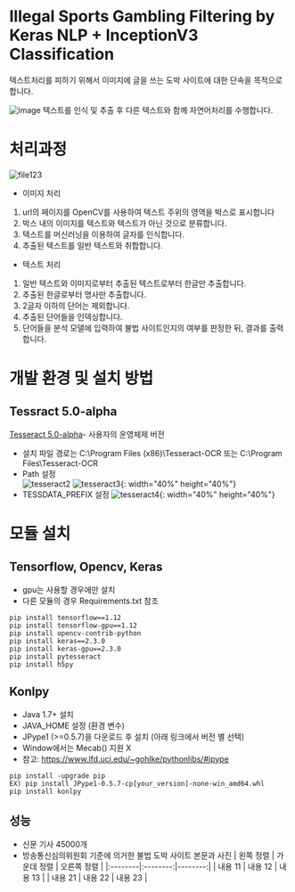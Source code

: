# Illegal Sports Gambling Filtering by Keras NLP + InceptionV3 Classification
텍스트처리를 피하기 위해서 이미지에 글을 쓰는 도박 사이트에 대한 단속을 목적으로 합니다.

![image](https://user-images.githubusercontent.com/39071543/66269437-4d7e6680-e883-11e9-9051-820ac8556e4c.png)
텍스트를 인식 및 추출 후 다른 텍스트와 함께 자연어처리를 수행합니다.  

# 처리과정
  
![file123](https://user-images.githubusercontent.com/39071543/66269559-b6b2a980-e884-11e9-8038-1bf792acb6ca.PNG)  

* 이미지 처리  
1. url의  페이지를 OpenCV를 사용하여 텍스트 주위의 영역을  박스로 표시합니다  
2. 박스 내의 이미지를 텍스트와 텍스트가 아닌 것으로 분류합니다.  
3. 텍스트를 머신러닝을 이용하여 글자를 인식합니다.  
4. 추출된 텍스트를 일반 텍스트와 취합합니다.  

* 텍스트 처리  
1. 일반 텍스트와 이미지로부터 추출된 텍스트로부터 한글만 추출합니다.  
2. 추출된 한글로부터 명사만 추출합니다.  
3. 2글자 이하의 단어는 제외합니다.  
4. 추출된 단어들을 인덱싱합니다.  
5. 단어들을 분석 모델에 입력하여 불법 사이트인지의 여부를 판정한 뒤, 결과를 출력합니다.

# 개발 환경 및 설치 방법

## Tessract 5.0-alpha  
[Tesseract 5.0-alpha](https://github.com/UB-Mannheim/tesseract/wiki)- 사용자의 운영체제 버전   
* 설치 파일 경로는  C:\Program Files (x86)\Tesseract-OCR   또는 C:\Program Files\Tesseract-OCR  
* Path 설정  
![tesseract2](https://user-images.githubusercontent.com/39071632/66267865-9e855f00-e871-11e9-8de0-13722809c1eb.JPG)
![tesseract3](https://user-images.githubusercontent.com/39071632/66267866-a04f2280-e871-11e9-837d-cc8f5774d4bc.JPG){: width="40%" height="40%"}
* TESSDATA_PREFIX 설정
![tesseract4](https://user-images.githubusercontent.com/39071632/66267892-df7d7380-e871-11e9-8ee7-2f8b6af20331.JPG){: width="40%" height="40%"} 

# 모듈 설치  
## Tensorflow, Opencv, Keras
* gpu는 사용할 경우에만 설치
* 다른 모듈의 경우 Requirements.txt 참조
```
pip install tensorflow==1.12  
pip install tensorflow-gpu==1.12  
pip install opencv-contrib-python
pip install keras==2.3.0
pip install keras-gpu==2.3.0
pip install pytesseract
pip install h5py
```

## Konlpy  
* Java 1.7+ 설치
* JAVA_HOME 설정 (환경 변수)
* JPype1 (>=0.5.7)을 다운로드 후 설치 (아래 링크에서 버전 별 선택)
* Window에서는 Mecab() 지원 X
* 참고: https://www.lfd.uci.edu/~gohlke/pythonlibs/#jpype
```
pip install -upgrade pip
EX) pip install JPype1-0.5.7-cp[your_version]-none-win_amd64.whl
pip install konlpy
```

## 성능  
* 신문 기사 45000개
* 방송통신심의위원회 기준에 의거한 불법 도박 사이트 본문과 사진
| 왼쪽 정렬 | 가운데 정렬 | 오른쪽 정렬 |
|:--------|:--------:|--------:|
| 내용 11 | 내용 12 | 내용 13 |
| 내용 21 | 내용 22 | 내용 23 |
